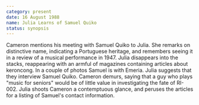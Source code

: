 ```yaml
---
category: present
date: 16 August 1988
name: Julia Learns of Samuel Quiko
status: synopsis
---
```

Cameron
mentions his meeting with Samuel Quiko to Julia. She remarks on distinctive
name, indicating a Portuguese heritage, and remembers seeing it in a
review of a musical performance in 1947. Julia disappears into the stacks,
reappearing with an armful of magazines containing articles about
keroncong. In a couple of photos Samuel is with
Emeria. Julia suggests that they interview Samuel Quiko. Cameron demurs,
saying that a guy who plays "music for seniors" would be of little value
in investigating the fate of RI-002. Julia shoots Cameron a contemptuous glance, and peruses the articles for a listing of Samuel's contact information. 

 
